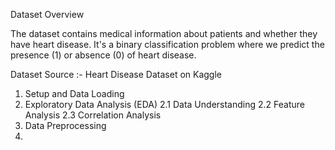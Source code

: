 Dataset Overview

The dataset contains medical information about patients and whether they have heart disease. It's a binary classification problem where we predict the presence (1) or absence (0) of heart disease.

Dataset Source :- Heart Disease Dataset on Kaggle

1. Setup and Data Loading
2. Exploratory Data Analysis (EDA)
    2.1 Data Understanding
    2.2 Feature Analysis
    2.3 Correlation Analysis
3. Data Preprocessing
4.    
